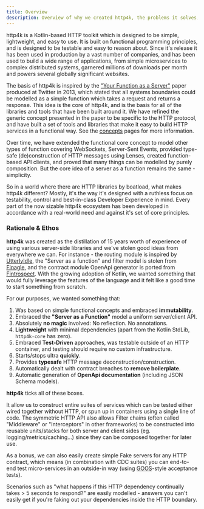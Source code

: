 ```yaml
---
title: Overview
description: Overview of why we created http4k, the problems it solves, and the core concepts
---
```


http4k is a Kotlin-based HTTP toolkit which is designed to be simple, lightweight, and easy to use. It is built on functional programming principles, and is designed to be testable and easy to reason about. Since it's release it has been used in production by a vast number of companies, and has been used to build a wide range of applications,  from simple microservices to complex distributed systems, garnered millions of downloads per month and powers several globally significant websites.

The basis of http4k is inspired by the ["Your Function as a Server"](https://monkey.org/~marius/funsrv.pdf) paper produced at Twitter in 2013, which stated that all systems boundaries could be modelled as a simple function which takes a request and returns a response. This idea is the core of http4k, and is the basis for all of the libraries and tools that have been built around it. We have refined the generic concept presented in the paper to be specific to the HTTP protocol, and have built a set of tools and libraries that make it easy to build HTTP services in a functional way. See the [concepts](/ecosystem/http4k/concepts/http/) pages for more information.

Over time, we have extended the functional core concept to model other types of function covering WebSockets, Server-Sent Events, provided type-safe (de)construction of HTTP messages using Lenses, created function-based API clients, and proved that many things can be modelled by purely composition. But the core idea of a server as a function remains the same - simplicity.

So in a world where there are HTTP libraries by boatload, what makes http4k different? Mostly, it's the way it's designed with a ruthless focus on testability, control and best-in-class Developer Experience in mind. Every part of the now sizable http4k ecosystem has been developed in accordance with a real-world need and against it's set of core principles.

### Rationale & Ethos

**http4k** was created as the distillation of 15 years worth of experience of using various server-side libraries and we've stolen good ideas from everywhere we can. For instance - the routing module is inspired by [UtterlyIdle](https://github.com/bodar/utterlyidle), the "Server as a function" and filter model is stolen from [Finagle](https://twitter.github.io/finagle/), and the contract module OpenApi generator is ported from [Fintrospect](http://fintrospect.github.io). With the growing adoption of Kotlin, we wanted something that would fully leverage the features of the language and it felt like a good time to start something from scratch.

For our purposes, we wanted something that:

1. Was based on simple functional concepts and embraced **immutability**.
1. Embraced the **"Server as a Function"** model a uniform server/client API.
1. Absolutely **no magic** involved: No reflection. No annotations.
1. **Lightweight** with minimal dependencies (apart from the Kotlin StdLib, `http4k-core` has zero).
1. Embraced **Test-Driven** approaches, was testable outside of an HTTP container, and testing should require no custom infrastructure.
1. Starts/stops ultra **quickly**.
1. Provides **typesafe** HTTP message deconstruction/construction.
1. Automatically dealt with contract breaches to **remove boilerplate**.
1. Automatic generation of **OpenApi documentation** (including JSON Schema models).

**http4k** ticks all of these boxes.

It allow us to construct entire suites of services which can be tested either wired together without HTTP, or spun up in containers using a single line of code. The symmetric HTTP API also allows Filter chains (often called "Middleware" or "Interceptors" in other frameworks) to be constructed into reusable units/stacks for both server and client sides (eg. logging/metrics/caching...) since they can be composed together for later use.

As a bonus, we can also easily create simple Fake servers for any HTTP contract, which means (in combination with CDC suites) you can end-to-end test micro-services in an outside-in way (using [GOOS](http://www.growing-object-oriented-software.com/)-style acceptance tests).

Scenarios such as "what happens if this HTTP dependency continually takes > 5 seconds to respond?" are easily modelled - answers you can't easily get if you're faking out your dependencies inside the HTTP boundary.


